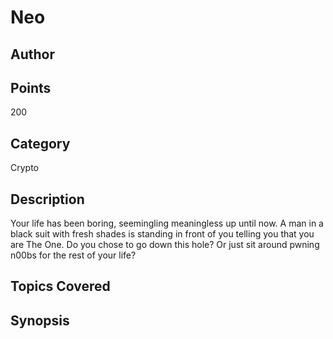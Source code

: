 # Neo
## Author

## Points
200
## Category
Crypto
## Description
Your life has been boring, seemingling meaningless up until now. A man in a black suit with fresh shades is standing in front of you telling you that you are The One. Do you chose to go down this hole? Or just sit around pwning n00bs for the rest of your life?
## Topics Covered

## Synopsis

